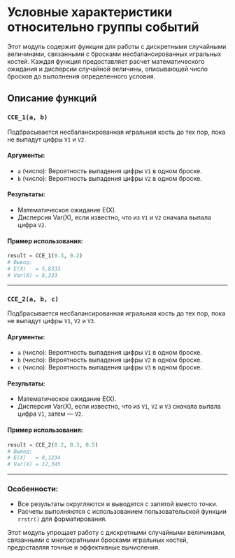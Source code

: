 # Условные характеристики относительно группы событий

Этот модуль содержит функции для работы с дискретными случайными величинами, связанными с бросками несбалансированных игральных костей. Каждая функция предоставляет расчет математического ожидания и дисперсии случайной величины, описывающей число бросков до выполнения определенного условия.

## Описание функций

### `CCE_1(a, b)`

Подбрасывается несбалансированная игральная кость до тех пор, пока не выпадут цифры `V1` и `V2`.

#### Аргументы:

- `a` (число): Вероятность выпадения цифры `V1` в одном броске.
- `b` (число): Вероятность выпадения цифры `V2` в одном броске.

#### Результаты:

- Математическое ожидание E(X).
- Дисперсия Var(X), если известно, что из `V1` и `V2` сначала выпала цифра `V2`.

#### Пример использования:

```python
result = CCE_1(0.3, 0.2)
# Вывод:
# E(X)   = 5,8333
# Var(X) = 8,333
```

---

### `CCE_2(a, b, c)`

Подбрасывается несбалансированная игральная кость до тех пор, пока не выпадут цифры `V1`, `V2` и `V3`.

#### Аргументы:

- `a` (число): Вероятность выпадения цифры `V1` в одном броске.
- `b` (число): Вероятность выпадения цифры `V2` в одном броске.
- `c` (число): Вероятность выпадения цифры `V3` в одном броске.

#### Результаты:

- Математическое ожидание E(X).
- Дисперсия Var(X), если известно, что из `V1`, `V2` и `V3` сначала выпала цифра `V1`, затем — `V2`.

#### Пример использования:

```python
result = CCE_2(0.2, 0.3, 0.5)
# Вывод:
# E(X)   = 8,1234
# Var(X) = 12,345
```

---

### Особенности:

- Все результаты округляются и выводятся с запятой вместо точки.
- Расчеты выполняются с использованием пользовательской функции `rrstr()` для форматирования.

Этот модуль упрощает работу с дискретными случайными величинами, связанными с многократными бросками игральных костей, предоставляя точные и эффективные вычисления.
